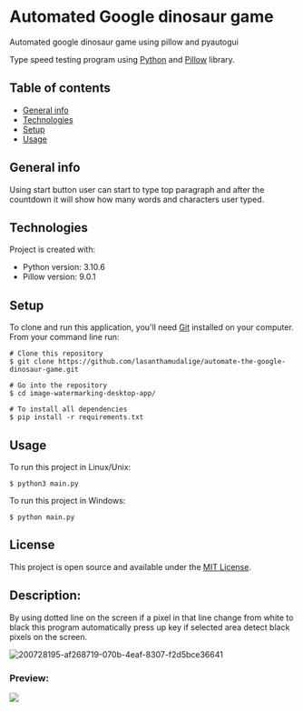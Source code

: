 # Automated Google dinosaur game

Automated google dinosaur game using pillow and pyautogui


Type speed testing program using [Python](https://www.python.org/) and [Pillow](https://python-pillow.org/) library.

## Table of contents
* [General info](#general-info)
* [Technologies](#technologies)
* [Setup](#setup)
* [Usage](#usage)

## General info
Using start button user can start to type top paragraph and after the countdown it will show how many words and characters user typed. 

## Technologies
Project is created with:
* Python version: 3.10.6
* Pillow version: 9.0.1
	
## Setup

To clone and run this application, you'll need [Git](https://git-scm.com) installed on your computer.\
From your command line run:

```
# Clone this repository
$ git clone https://github.com/lasanthamudalige/automate-the-google-dinosaur-game.git

# Go into the repository
$ cd image-watermarking-desktop-app/

# To install all dependencies
$ pip install -r requirements.txt
```


## Usage

To run this project in Linux/Unix:

```
$ python3 main.py
```

To run this project in Windows:

```
$ python main.py
```

## License 
This project is open source and available under the [MIT License](https://github.com/lasanthamudalige/automate-github-repo-creation/blob/main/LICENSE).

## Description:

By using dotted line on the screen if a pixel in that line change from white to black this program automatically press up key if selected area detect black pixels on the screen.

![200728195-af268719-070b-4eaf-8307-f2d5bce36641](https://user-images.githubusercontent.com/91461938/208299606-aff06435-65e9-4f58-9256-21bc296f1a7c.png)

### Preview:
 
<img src="https://user-images.githubusercontent.com/91461938/200463604-01fee1eb-a077-4295-a4cd-27adf99defdf.gif"> 
